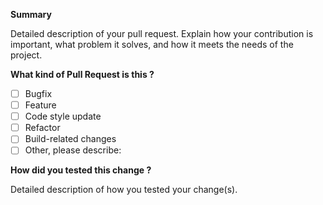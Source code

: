 **Summary**

Detailed description of your pull request. Explain how your contribution is important, what problem it solves, and how it meets the needs of the project.

**What kind of Pull Request is this ?**

- [ ] Bugfix
- [ ] Feature
- [ ] Code style update
- [ ] Refactor
- [ ] Build-related changes
- [ ] Other, please describe:

**How did you tested this change ?**

Detailed description of how you tested your change(s).
